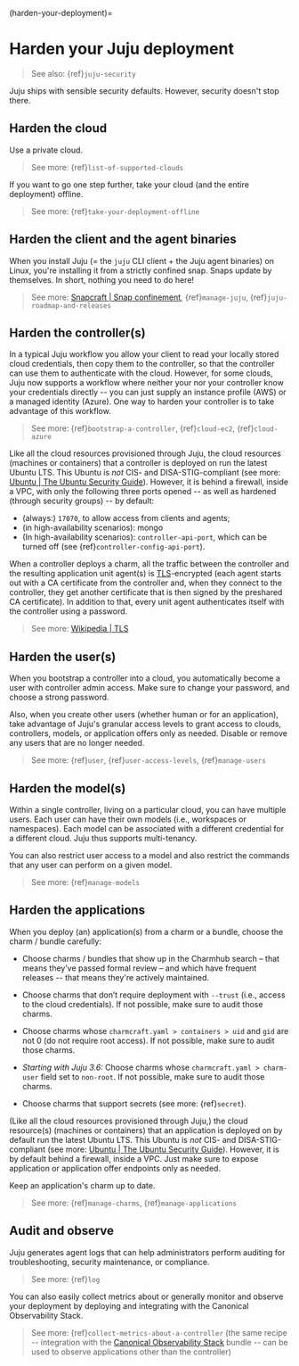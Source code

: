 (harden-your-deployment)=
# Harden your Juju deployment

> See also: {ref}`juju-security`

Juju ships with sensible security defaults. However, security doesn't stop there.

## Harden the cloud

Use a private cloud.

> See more: {ref}`list-of-supported-clouds`

If you want to go one step further, take your cloud (and the entire deployment) offline.

> See more: {ref}`take-your-deployment-offline`

## Harden the client and the agent binaries

When you install Juju (= the `juju` CLI client + the Juju agent binaries) on Linux, you're installing it from a strictly confined snap. Snaps update by themselves. In short, nothing you need to do here!

> See more: [Snapcraft | Snap confinement](https://snapcraft.io/docs/snap-confinement), {ref}`manage-juju`, {ref}`juju-roadmap-and-releases`

## Harden the controller(s)

In a typical Juju workflow you allow your client to read your locally stored cloud credentials, then copy them to the controller, so that the controller can use them to authenticate with the cloud. However, for some clouds, Juju now supports a workflow where  neither your nor your controller know your credentials directly -- you can just supply an instance profile (AWS) or a managed identity (Azure). One way to harden your controller is to take advantage of this workflow.

> See more: {ref}`bootstrap-a-controller`, {ref}`cloud-ec2`, {ref}`cloud-azure`

Like all the cloud resources provisioned through Juju, the cloud resources (machines or containers) that a controller is deployed on run the latest Ubuntu LTS.  This Ubuntu is *not* CIS- and DISA-STIG-compliant (see more: [Ubuntu | The Ubuntu Security Guide](https://ubuntu.com/security/certifications/docs/usg)). However, it is behind a firewall, inside a VPC, with only the following three ports opened -- as well as hardened (through security groups) -- by default:

- (always:) `17070`, to allow access from clients and agents;
- (in high-availability scenarios): mongo
- (In high-availability scenarios): `controller-api-port`, which can be turned off (see {ref}`controller-config-api-port`).

When a controller deploys a charm, all the traffic between the controller and the resulting application unit agent(s) is [TLS](https://en.wikipedia.org/wiki/Transport_Layer_Security)-encrypted (each agent starts out with a CA certificate from the controller and, when they connect to the controller, they get another certificate that is then signed by the preshared CA certificate). In addition to that, every unit agent authenticates itself with the controller using a password.

> See more: [Wikipedia | TLS](https://en.wikipedia.org/wiki/Transport_Layer_Security)



<!--
```{caution}

On a MAAS cloud there is no MAAS-based firewall. In that case it is better to have your controller

```
-->

## Harden the user(s)

When you bootstrap a controller into a cloud, you automatically become a user with controller admin access. Make sure to change your password, and choose a strong password.

Also, when you create other users (whether human or for an application), take advantage of Juju's granular access levels to grant access to clouds, controllers, models, or application offers only as needed. Disable or remove any users that are no longer needed.

> See more: {ref}`user`, {ref}`user-access-levels`, {ref}`manage-users`

## Harden the model(s)

Within a single controller, living on a particular cloud, you can have multiple users. Each user can have their own models (i.e., workspaces or namespaces). Each model can be associated with a different credential for a different cloud. Juju thus supports multi-tenancy.

You can also restrict user access to a model and also restrict the commands that any user can perform on a given model.

> See more: {ref}`manage-models`

## Harden the applications

When you deploy (an) application(s) from a charm or a bundle, choose the charm / bundle carefully:

- Choose charms / bundles that show up in the Charmhub search – that means they’ve passed formal review – and which have frequent releases -- that means they're actively maintained.

- Choose charms that don’t require deployment with `--trust` (i.e., access to the cloud credentials). If not possible, make sure to audit those charms.

- Choose charms whose `charmcraft.yaml > containers > uid` and `gid` are not 0 (do not require root access). If not possible, make sure to audit those charms.

- *Starting with Juju 3.6:* Choose charms whose `charmcraft.yaml > charm-user` field set to `non-root`. If not possible, make sure to audit those charms.

- Choose charms that support secrets (see more:  {ref}`secret`).

(Like all the cloud resources provisioned through Juju,) the cloud resource(s) (machines or containers) that an application is deployed on by default run the latest Ubuntu LTS.  This Ubuntu is *not* CIS- and DISA-STIG-compliant (see more: [Ubuntu | The Ubuntu Security Guide](https://ubuntu.com/security/certifications/docs/usg)). However, it is by default behind a firewall, inside a VPC. Just make sure to expose application or application offer endpoints only as needed.

Keep an application's charm up to date.

> See more: {ref}`manage-charms`,  {ref}`manage-applications`

## Audit and observe

Juju generates agent logs that can help administrators perform auditing for troubleshooting, security maintenance, or compliance.

> See more: {ref}`log`

You can also easily collect metrics about or generally monitor and observe your deployment by deploying and integrating with the Canonical Observability Stack.

> See more: {ref}`collect-metrics-about-a-controller` (the same recipe -- integration with the [Canonical Observability Stack](https://charmhub.io/topics/canonical-observability-stack) bundle -- can be used to observe applications other than the controller)